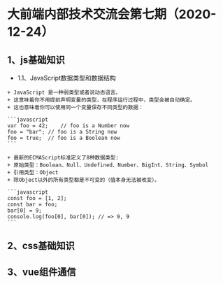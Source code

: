 # 大前端内部技术交流会第七期（2020-12-24）  
## 1、js基础知识  
- 1.1、JavaScript数据类型和数据结构  
> 
    + JavaScript 是一种弱类型或者说动态语言。
    + 这意味着你不用提前声明变量的类型，在程序运行过程中，类型会被自动确定。
    + 这也意味着你可以使用同一个变量保存不同类型的数据：   
    
    ```javascript
    var foo = 42;    // foo is a Number now
    foo = "bar"; // foo is a String now
    foo = true;  // foo is a Boolean now
    ```
    
    + 最新的ECMAScript标准定义了8种数据类型:  
    + 原始类型：Boolean、Null、Undefined、Number、BigInt、String、Symbol  
    + 引用类型：Object  
    + 除Object以外的所有类型都是不可变的（值本身无法被改变）。
    
    ```javascript
    const foo = [1, 2];
    const bar = foo;
    bar[0] = 9;
    console.log(foo[0], bar[0]); // => 9, 9
    ```

## 2、css基础知识
## 3、vue组件通信
